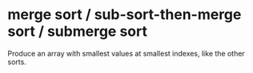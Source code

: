 # merge sort / sub-sort-then-merge sort / submerge sort

Produce an array with smallest values at smallest indexes,
like the other sorts.

